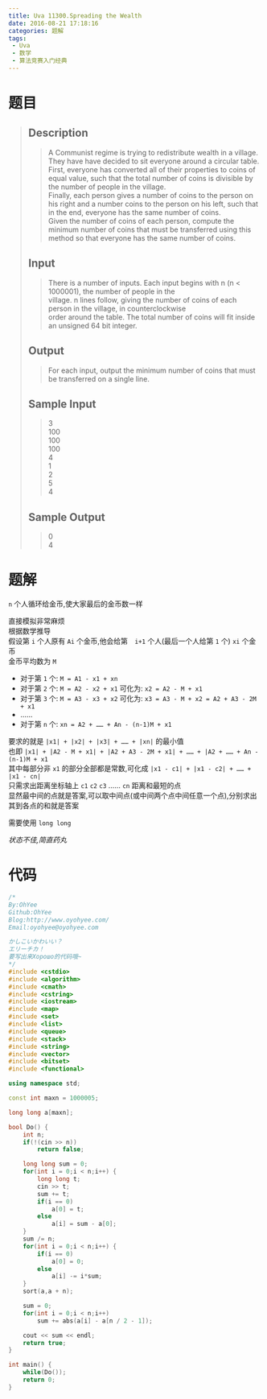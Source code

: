 ```yaml
---
title: Uva 11300.Spreading the Wealth
date: 2016-08-21 17:18:16
categories: 题解
tags: 
 - Uva
 - 数学
 - 算法竞赛入门经典
---
```

# 题目
> 
> ## Description  
>> A Communist regime is trying to redistribute wealth in a village.   
>> They have have decided to sit everyone around a circular table.   
>> First, everyone has converted all of their properties to coins of equal value, such that the total number of coins is divisible by the number of people in the village.  
>> Finally, each person gives a number of coins to the person on his right and a number coins to the person on his left, such that in the end, everyone has the same number of coins.   
>> Given the number of coins of each person, compute the minimum number of coins that must be transferred using this method so that everyone has the same number of coins.  
>> <!--more-->  
> 
> ## Input  
>> There is a number of inputs. Each input begins with n (n < 1000001), the number of people in the  
>> village. n lines follow, giving the number of coins of each person in the village, in counterclockwise  
>> order around the table. The total number of coins will fit inside an unsigned 64 bit integer.  
> 
> ## Output  
>> For each input, output the minimum number of coins that must be transferred on a single line.  
> 
> ## Sample Input  
>> 3  
>> 100  
>> 100  
>> 100  
>> 4  
>> 1  
>> 2  
>> 5  
>> 4  
> 
> ## Sample Output  
>> 0  
>> 4  


# 题解
`n` 个人循环给金币,使大家最后的金币数一样  

直接模拟非常麻烦  
根据数学推导  
假设第 `i` 个人原有 `Ai` 个金币,他会给第　`i+1` 个人(最后一个人给第 `1` 个) `xi` 个金币  
金币平均数为 `M`  

- 对于第 `1` 个: `M = A1 - x1 + xn`  
- 对于第 `2` 个: `M = A2 - x2 + x1`
  可化为: `x2 = A2 - M + x1`  
- 对于第 `3` 个: `M = A3 - x3 + x2`
  可化为: `x3 = A3 - M + x2 = A2 + A3 - 2M + x1`  
- ……
- 对于第 `n` 个: `xn = A2 + …… + An - (n-1)M + x1`  

要求的就是 `|x1| + |x2| + |x3| + …… + |xn|` 的最小值  
也即 `|x1| + |A2 - M + x1| + |A2 + A3 - 2M + x1| + …… + |A2 + …… + An - (n-1)M + x1`  
其中每部分非 `x1` 的部分全部都是常数,可化成 `|x1 - c1| + |x1 - c2| + …… + |x1 - cn|`  
只需求出距离坐标轴上 `c1` `c2` `c3` …… `cn` 距离和最短的点  
显然最中间的点就是答案,可以取中间点(或中间两个点中间任意一个点),分别求出其到各点的和就是答案  

需要使用 `long long`    

*状态不佳,简直药丸*

# 代码
```cpp Spreading the Wealth https://github.com/OhYee/sourcecode/tree/master/ACM 代码备份
/*
By:OhYee
Github:OhYee
Blog:http://www.oyohyee.com/
Email:oyohyee@oyohyee.com

かしこいかわいい？
エリーチカ！
要写出来Хорошо的代码哦~
*/
#include <cstdio>
#include <algorithm>
#include <cmath>
#include <cstring>
#include <iostream>
#include <map>
#include <set>
#include <list>
#include <queue>
#include <stack>
#include <string>
#include <vector>
#include <bitset>
#include <functional>

using namespace std;

const int maxn = 1000005;

long long a[maxn];

bool Do() {
    int n;
    if(!(cin >> n))
        return false;

    long long sum = 0;
    for(int i = 0;i < n;i++) {
        long long t;
        cin >> t;
        sum += t;
        if(i == 0)
            a[0] = t;
        else
            a[i] = sum - a[0];
    }
    sum /= n;
    for(int i = 0;i < n;i++) {
        if(i == 0)
            a[0] = 0;
        else
            a[i] -= i*sum;
    }
    sort(a,a + n);

    sum = 0;
    for(int i = 0;i < n;i++)
        sum += abs(a[i] - a[n / 2 - 1]);

    cout << sum << endl;
    return true;
}

int main() {
    while(Do());
    return 0;
}
```